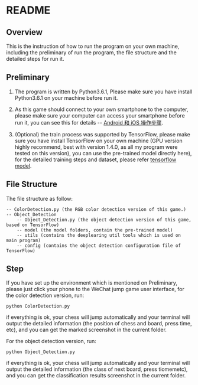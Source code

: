 # README


## Overview

This is the instruction of how to run the program on your own machine, including the preliminary of run the program, the file structure and the detailed steps for run it.

## Preliminary 

1. The program is written by Python3.6.1, Please make sure you have install Python3.6.1 on your machine before run it.

2. As this game should connect to your own smartphone to the computer, please make sure your computer can access your smartphone before run it, you can see this for details -- [Android 和 iOS 操作步骤](https://github.com/wangshub/wechat_jump_game/wiki/Android-%E5%92%8C-iOS-%E6%93%8D%E4%BD%9C%E6%AD%A5%E9%AA%A4).

3. (Optional) the train process was supported by TensorFlow, please make sure you have install TensorFlow on your own machine (GPU version highly recommend, best with version 1.4.0, as all my program were tested on this version), you can use the pre-trained model directly here), for the detailed training steps and dataset, please refer [tensorflow model](https://github.com/tensorflow/models/tree/master/research/object_detection).


## File Structure

The file structure as follow:

	-- ColorDetection.py (the RGB color detection version of this game.)
	-- Object_Detection
		-- Object_Detection.py (the object detection version of this game, based on TensorFlow)
		-- model (the model folders, contain the pre-trained model)
		-- utils (contains the deeplearing util tools which is used on main program)
		-- config (contains the object detection configuration file of TensorFlow)

## Step

If you have set up the environment which is mentioned on Preliminary, please just click your phone to the WeChat jump game user interface, for the color detection version, run:

	python ColorDetection.py

if everything is ok, your chess will jump automatically and your terminal will output the detailed information (the position of chess and board, press time, etc), and you can get the marked screenshot in the current folder.

For the object detection version, run:

	python Object_Detection.py

if everything is ok, your chess will jump automatically and your terminal will output the detailed information (the class of next board, press tiomemetc), and you can get the classification results screenshot in the current folder.


